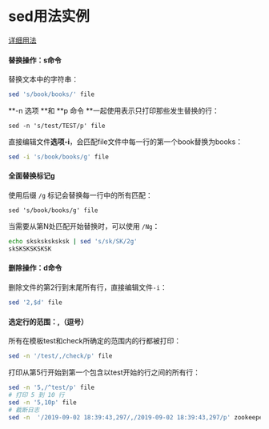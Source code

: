 # sed用法实例

[详细用法](https://man.linuxde.net/sed)

#### 替换操作：s命令

替换文本中的字符串：

```sh
sed 's/book/books/' file
```

**-n 选项 **和 **p 命令 **一起使用表示只打印那些发生替换的行：

`sed -n 's/test/TEST/p' file`

直接编辑文件**选项-i**，会匹配file文件中每一行的第一个book替换为books：

```sh
sed -i 's/book/books/g' file
```

#### 全面替换标记g

使用后缀 `/g` 标记会替换每一行中的所有匹配：

```
sed 's/book/books/g' file
```

当需要从第N处匹配开始替换时，可以使用 `/Ng`：

```sh
echo sksksksksksk | sed 's/sk/SK/2g'
skSKSKSKSKSK
```

#### 删除操作：d命令

删除文件的第2行到末尾所有行，直接编辑文件`-i`：

```sh
sed '2,$d' file
```

#### 选定行的范围：,（逗号）

所有在模板test和check所确定的范围内的行都被打印：

```sh
sed -n '/test/,/check/p' file
```

打印从第5行开始到第一个包含以test开始的行之间的所有行：

```sh
sed -n '5,/^test/p' file
# 打印 5 到 10 行
sed -n '5,10p' file
# 截断日志
sed -n  '/2019-09-02 18:39:43,297/,/2019-09-02 18:39:43,297/p' zookeeper.out > gg 
```